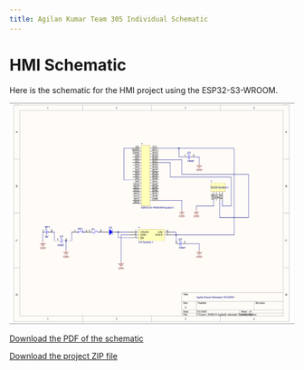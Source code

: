 ```yaml
---
title: Agilan Kumar Team 305 Individual Schematic
---
```

# HMI Schematic

Here is the schematic for the HMI project using the ESP32-S3-WROOM.

![Schematic Image](images/AKschematic.png)

[Download the PDF of the schematic](images/AK305schematic.pdf)

[Download the project ZIP file](project.zip)
